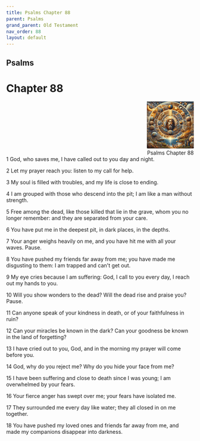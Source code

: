```yaml
---
title: Psalms Chapter 88
parent: Psalms
grand_parent: Old Testament
nav_order: 88
layout: default
---
```


## Psalms

# Chapter 88

<div style="clear: both; text-align: right;">
    <img src="/assets/Image/Psalms/500/88.jpg" alt="Psalms Chapter 88" class="chapter-image" style="max-width: 25%; height: auto;"/>
    <figcaption style="font-size: 14px;">Psalms Chapter 88</figcaption>
</div>
1 God, who saves me, I have called out to you day and night.

2 Let my prayer reach you: listen to my call for help.

3 My soul is filled with troubles, and my life is close to ending.

4 I am grouped with those who descend into the pit; I am like a man without strength.

5 Free among the dead, like those killed that lie in the grave, whom you no longer remember: and they are separated from your care.

6 You have put me in the deepest pit, in dark places, in the depths.

7 Your anger weighs heavily on me, and you have hit me with all your waves. Pause.

8 You have pushed my friends far away from me; you have made me disgusting to them: I am trapped and can't get out.

9 My eye cries because I am suffering: God, I call to you every day, I reach out my hands to you.

10 Will you show wonders to the dead? Will the dead rise and praise you? Pause.

11 Can anyone speak of your kindness in death, or of your faithfulness in ruin?

12 Can your miracles be known in the dark? Can your goodness be known in the land of forgetting?

13 I have cried out to you, God, and in the morning my prayer will come before you.

14 God, why do you reject me? Why do you hide your face from me?

15 I have been suffering and close to death since I was young; I am overwhelmed by your fears.

16 Your fierce anger has swept over me; your fears have isolated me.

17 They surrounded me every day like water; they all closed in on me together.

18 You have pushed my loved ones and friends far away from me, and made my companions disappear into darkness.


